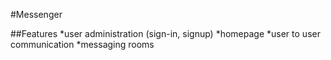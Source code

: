#Messenger

##Features
*user administration (sign-in, signup)
*homepage
*user to user communication
*messaging rooms